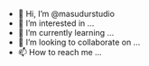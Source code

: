 - 👋 Hi, I’m @masudurstudio
- 👀 I’m interested in ...
- 🌱 I’m currently learning ...
- 💞️ I’m looking to collaborate on ...
- 📫 How to reach me ...

<!---
masudurstudio/masudurstudio is a ✨ special ✨ repository because its `README.md` (this file) appears on your GitHub profile.
You can click the Preview link to take a look at your changes.
--->
